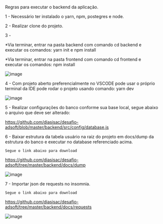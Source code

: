 Regras para executar o backend da aplicação.

1 - Necessário ter instalado o yarn, npm, postegres e node.

2 - Realizar clone do projeto.

3 - 

*Via terminar, entrar na pasta backend com comando cd backend e executar os comandos: yarn init e npm install

*Via terminar, entrar na pasta frontend com comando cd frontend e executar os comandos: npm install


 ![image](https://user-images.githubusercontent.com/40832333/111672278-90729680-87f8-11eb-8d5c-88d3be7de7f1.png)


4 - Com projeto aberto preferencialmente no VSCODE pode usar o próprio terminal da IDE pode rodar o projeto usando comando: yarn dev

![image](https://user-images.githubusercontent.com/40832333/111524913-c30a8980-873b-11eb-83a4-9c6bb805f96a.png)


5 - Realizar configurações do banco conforme sua base local, segue abaixo o arquivo que deve ser alterado:

  https://github.com/diasisac/desafio-adsoft/blob/master/backend/src/config/database.js

6 - Baixar estrutura da tabela usuário na raiz do projeto em docs/dump da estrutura do banco e executar no database referenciado acima.
    
    Segue o link abaixo para download
  
  https://github.com/diasisac/desafio-adsoft/tree/master/backend/docs/dump
  

  ![image](https://user-images.githubusercontent.com/40832333/111523983-a7eb4a00-873a-11eb-8cbe-48f383e49587.png)


7 - Importar json de requests no insomnia.
   
    Segue o link abaixo para download
  
  https://github.com/diasisac/desafio-adsoft/tree/master/backend/docs/requests
  
  ![image](https://user-images.githubusercontent.com/40832333/111523645-475c0d00-873a-11eb-83a7-0a611bb663c0.png)
